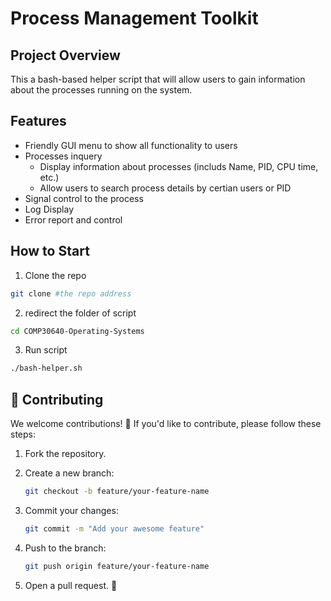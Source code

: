 # Process Management Toolkit

## Project Overview
This a bash-based helper script that will allow users to gain information about the processes running on the system.

## Features
- Friendly GUI menu to show all functionality to users
- Processes inquery
    - Display information about processes (includs Name, PID, CPU time, etc.)
    - Allow users to search process details by certian users or PID
- Signal control to the process
- Log Display
- Error report and control

## How to Start
1. Clone the repo
```bash
git clone #the repo address
```
2. redirect the folder of script
```bash
cd COMP30640-Operating-Systems
```
3. Run script
```bash
./bash-helper.sh
```

## 🤝 Contributing
We welcome contributions! 🎉 If you'd like to contribute, please follow these steps:

1. Fork the repository.

2. Create a new branch:
   ```bash
   git checkout -b feature/your-feature-name
   ```

3. Commit your changes:
   ```bash
   git commit -m "Add your awesome feature"
   ```

4. Push to the branch:
   ```bash
   git push origin feature/your-feature-name
   ```

5. Open a pull request. 🚀
